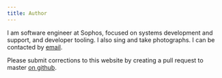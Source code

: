 ```yaml
---
title: Author
---
```


I am software engineer at Sophos, focused on systems development and support, and developer tooling. I also sing and take photographs. I can be contacted by [email](mailto:alex@alexander-brett.co.uk).

Please submit corrections to this website by creating a pull request to master [on github](https://github.com/alexander-brett/alexander-brett.github.io).